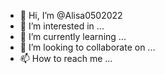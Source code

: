 - 👋 Hi, I’m @Alisa0502022
- 👀 I’m interested in ...
- 🌱 I’m currently learning ...
- 💞️ I’m looking to collaborate on ...
- 📫 How to reach me ...

<!---
IgorOk/IgorOk is a ✨ special ✨ repository because its `README.md` (this file) appears on your GitHub profile.
You can click the Preview link to take a look at your changes.
--->
